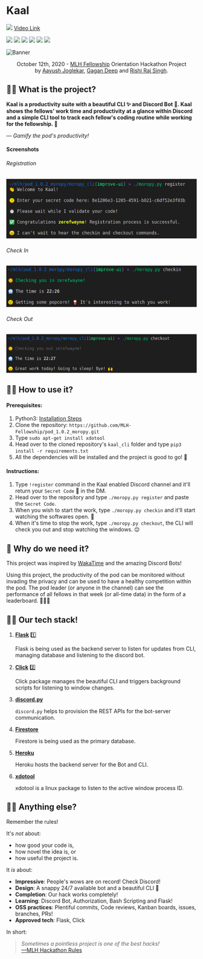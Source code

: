 # Kaal  
![](https://img.shields.io/youtube/views/_bkIw7igeJM?label=Views&style=for-the-badge) [Video Link](https://www.youtube.com/watch?v=_bkIw7igeJM)
  
![](https://img.shields.io/badge/commit%20activity-+70-blue) ![](https://github.com/MLH-Fellowship/0.2.1-fellowbook) ![](https://img.shields.io/badge/build-passing-brightgreen) ![](https://img.shields.io/badge/contributors-only%203-orange) ![](https://img.shields.io/badge/version-1.0.0-yellow) ![](https://img.shields.io/badge/learned%20a%20lot-yes-blue)  
  
![Banner](https://github.com/MLH-Fellowship/pod_1.0.2_moropy/blob/master/branding/github_banner.png)  

<p align="center">
    October 12th, 2020 - <a href='https://fellowship.mlh.io/'>MLH Fellowship</a> Orientation Hackathon Project<br>
    by <a href='https://github.com/zerefwayne'>Aayush Joglekar</a>, <a href='https://github.com/pandafy'>Gagan Deep</a> and <a href='https://github.com/rish07'>Rishi Raj Singh</a>.
</p>

## 💁‍♂️ What is the project?

**Kaal is a productivity suite with a beautiful CLI ✨ and Discord Bot 🤖. Kaal shows the fellows' work time and productivity at a glance within Discord and a simple CLI tool to track each fellow's coding routine while working for the fellowship. 💪**

— *Gamify the pod's productivity!*

#### Screenshots

###### Registration

![Registration Demo](https://github.com/MLH-Fellowship/pod_1.0.2_kaal/blob/master/branding/register_demo.png)  
  
###### Check In

![Check In](https://github.com/MLH-Fellowship/pod_1.0.2_kaal/blob/master/branding/Screenshot%20from%202020-10-13%2001-12-17.png)

###### Check Out

![Check Out](https://github.com/MLH-Fellowship/pod_1.0.2_kaal/blob/master/branding/Screenshot%20from%202020-10-13%2001-12-26.png)

## 🧑‍🔬 How to use it?

#### Prerequisites:

1. Python3: [Installation Steps](https://phoenixnap.com/kb/how-to-install-python-3-ubuntu)
2. Clone the repository: `https://github.com/MLH-Fellowship/pod_1.0.2_moropy.git`
3. Type `sudo apt-get install xdotool`
4. Head over to the cloned repository's `kaal_cli` folder and type `pip3 install -r requirements.txt`
5. All the dependencies will be installed and the project is good to go! 🎉


#### Instructions:

1. Type `!register` command in the Kaal enabled Discord channel and it'll return your `Secret Code` 🤫 in the DM.
2. Head over to the repository and type `./moropy.py register` and paste the `Secret Code`.
3. When you wish to start the work, type `./moropy.py checkin` and it'll start watching the softwares open. 👀
4. When it's time to stop the work, type `./moropy.py checkout`, the CLI will check you out and stop watching the windows. 😌

## 🙇 Why do we need it?

This project was inspired by [WakaTime](https://wakatime.com/) and the amazing Discord Bots! 

Using this project, the productivity of the pod can be monitored without invading the privacy and can be used to have a healthy competition within the pod. The pod leader (or anyone in the channel) can see the performance of all fellows in that week (or all-time data) in the form of a leaderboard. 🧑🏻‍💻

## 🧑‍💻 Our tech stack!

1. **[Flask](https://flask.palletsprojects.com/en/1.1.x/)** 1️⃣

    Flask is being used as the backend server to listen for updates from CLI, managing database and listening to the discord bot.

2. **[Click](https://pypi.org/project/click/)** 2️⃣

    Click package manages the beautiful CLI and triggers background scripts for listening to window changes.

3. **[discord.py](https://pypi.org/project/discord.py/)**

    `discord.py` helps to provision the REST APIs for the bot-server communication.

4. **[Firestore](https://firebase.google.com/docs/firestore)**

    Firestore is being used as the primary database.

5. **[Heroku](https://www.heroku.com/)**

    Heroku hosts the backend server for the Bot and CLI.

6. **[xdotool](https://www.howtoinstall.me/ubuntu/18-04/xdotool/)**

    xdotool is a linux package to listen to the active window process ID.

## 🙏🏻 Anything else?

Remember the rules!

It's _not_ about:

- how good your code is,
- how novel the idea is, or
- how useful the project is.

It _is_ about:

- **Impressive**: People's wows are on record! Check Discord!
- **Design**: A snappy 24/7 available bot and a beautiful CLI :stars:
- **Completion**: Our hack works completely!
- **Learning**: Discord Bot, Authorization, Bash Scripting and Flask!
- **OSS practices**: Plentiful commits, Code reviews, Kanban boards, issues, branches, PRs!
- **Approved tech**: Flask, Click

In short:

> _Sometimes a pointless project is one of the best hacks!_<br> [—MLH Hackathon Rules](https://github.com/MLH-Fellowship/fellows-0/blob/master/orientation-hackathon/rules.md)
